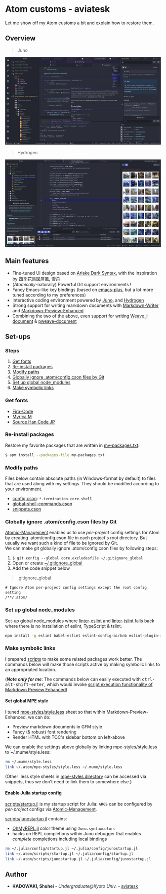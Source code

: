# Atom customs - aviatesk

Let me show off my Atom customs a bit and explain how to restore them.



## Overview

> Juno

![](assets/juno.png)

> Hydrogen

![](./assets/ide-python&hydrogen.png)


## Main features

- Fine-tuned UI design based on [Ariake Dark Syntax](https://atom.io/themes/ariake-dark-syntax), with the inspiration by [四季花鳥図屏風](https://artsandculture.google.com/asset/%E5%9B%9B%E5%AD%A3%E8%8A%B1%E9%B3%A5%E5%9B%B3%E5%B1%8F%E9%A2%A8/1gHXp2NQApzNHg?hl=en), 雪舟
- (*Atomically*-naturally) Powerful Git support environments !
- Fancy Emacs-like key bindings (based on [emacs-plus](https://atom.io/packages/emacs-plus), but a lot more tuned according to my preferences)
- Interactive coding environment powered by [Juno](http://junolab.org/), and [Hydrogen](https://atom.io/packages/hydrogen)
- Strong support for writing markdown documents with [Markdown-Writer](https://atom.io/packages/markdown-writer) and [Markdown-Preview-Enhanced](https://atom.io/packages/markdown-preview-enhanced)
- Combining the two of the above, even support for writing [Weave.jl document](http://weavejl.mpastell.com/stable/) & [pweave-document](http://mpastell.com/pweave/)



<h2> Set-ups </h2>

<h3> Steps </h3>

<!-- @import "[TOC]" {cmd="toc" depthFrom=3 depthTo=3 orderedList=true} -->
<!-- code_chunk_output -->

1. [Get fonts](#get-fonts)
2. [Re-install packages](#re-install-packages)
3. [Modify paths](#modify-paths)
4. [Globally ignore .atom/config.cson files by Git](#globally-ignore-atomconfigcson-files-by-git)
5. [Set up global node_modules](#set-up-global-node_modules)
6. [Make symbolic links](#make-symbolic-links)

<!-- /code_chunk_output -->


### Get fonts

- [Fira-Code](https://github.com/tonsky/FiraCode)
- [Myrica M](https://myrica.estable.jp/)
- [Source Han Code JP](https://github.com/adobe-fonts/source-han-code-jp/releases/tag/2.011R)


### Re-install packages

Restore my favorite packages that are written in [my-packages.txt](./my-pacakge.txt):

```bash
$ apm install --packages-file my-packages.txt
```


### Modify paths

Files below contain absolute paths (in Windows-format by default) to files that are used along with my settings. They should be modified according to your environment.

- [config.cson](./config.cson): `*.termination.core.shell`
- [global-shell-commands.cson](./global-shell-commands.cson)
- [snippets.cson](./snippets.cson#L190-L244)


### Globally ignore .atom/config.cson files by Git

[Atomic-Management](https://github.com/harmsk/atomic-management) enables us to use *per-project* config settings for Atom by creating .atom/config.cson file in each project's root directory. But usually we want such a kind of file to be ignored by Git.  
We can make git globally ignore .atom/config.cson files by following steps:
1. `$ git config --global core.excludesfile ~/.gitignore_global`
2. Open or create [~/.gitignore_global](../.gitignore_global)
3. Add the code snippet below

> .gitignore_global

```git
# Ignore Atom per-project config settings except the root config setting
/**/.atom/
```


### Set up global node_modules

Set-up global node_modules where [linter-eslint](https://github.com/AtomLinter/linter-eslint) and [linter-tslint](https://github.com/AtomLinter/linter-tslint) falls back where there is no installation of eslint, TypeScript & tslint.

```bash
npm install -g eslint babel-eslint eslint-config-airbnb eslint-plugin-import eslint-plugin-react eslint-plugin-jsx-a11y typescript tslint
```


### Make symbolic links

I prepared [scripts](scripts/) to make some related packages work better.
The commands below will make those scripts active by making symbolic links to an appropriated location.

(***Note only for me***: The commands below can easily executed with <kbd>ctrl-alt-shift-enter</kbd>, which would invoke [script execution functionality of Markdown Preview Enhanced](https://shd101wyy.github.io/markdown-preview-enhanced/#/code-chunk))

#### Set global MPE style

I tuned [mpe-styles/style.less](mpe-styles/style.less) sheet so that within Markdown-Preview-Enhanced, we can do:
- Preview markdown documents in GFM style
- Fancy (& robust) font rendering
- Render HTML with TOC's sidebar bottom on left-above

We can enable the settings above globally by linking mpe-styles/style.less to ~/.mume/style.less:

```bash {cmd}
rm ~/.mume/style.less
link ~/.atom/mpe-styles/style.less ~/.mume/style.less
```

(Other .less style sheets in [mpe-styles directory](mpe-styles/) can be accessed via snippets, thus we don't need to link them to somewhere else.)

#### Enable Julia startup config

[scripts/startup.jl](./scripts/startup.jl) is my startup script for Julia: `ARGS` can be configured by _per-project_ configs via [Atomic-Management](https://github.com/harmsk/atomic-management).

[scripts/junostartup.jl](./scripts/junostartup.jl) contains:
- [OhMyREPL.jl](https://github.com/KristofferC/OhMyREPL.jl) color theme using `Juno.syntaxcolors`
- hacks on REPL completions within Juno debugger that enables _complete_ completions including local bindings

```bash {cmd}
rm ~/.julia/config/startup.jl ~/.julia/config/junostartup.jl
link ~/.atom/scripts/startup.jl ~/.julia/config/startup.jl
link ~/.atom/scripts/junostartup.jl ~/.julia/config/junostartup.jl
```



## Author

- **KADOWAKI, Shuhei** - _Undergraduate@Kyoto Univ._ - [aviatesk]

[aviatesk]: https://github.com/aviatesk


<!-- ## Acknowledgements -->
